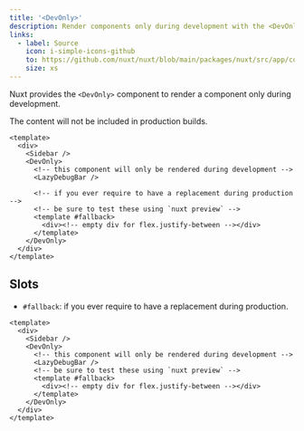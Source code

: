 ```yaml
---
title: '<DevOnly>'
description: Render components only during development with the <DevOnly> component.
links:
  - label: Source
    icon: i-simple-icons-github
    to: https://github.com/nuxt/nuxt/blob/main/packages/nuxt/src/app/components/dev-only.ts
    size: xs
---
```


Nuxt provides the `<DevOnly>` component to render a component only during development.

The content will not be included in production builds.

```vue [app/pages/example.vue]
<template>
  <div>
    <Sidebar />
    <DevOnly>
      <!-- this component will only be rendered during development -->
      <LazyDebugBar />

      <!-- if you ever require to have a replacement during production -->
      <!-- be sure to test these using `nuxt preview` -->
      <template #fallback>
        <div><!-- empty div for flex.justify-between --></div>
      </template>
    </DevOnly>
  </div>
</template>
```

## Slots

- `#fallback`: if you ever require to have a replacement during production.

```vue
<template>
  <div>
    <Sidebar />
    <DevOnly>
      <!-- this component will only be rendered during development -->
      <LazyDebugBar />
      <!-- be sure to test these using `nuxt preview` -->
      <template #fallback>
        <div><!-- empty div for flex.justify-between --></div>
      </template>
    </DevOnly>
  </div>
</template>
```
